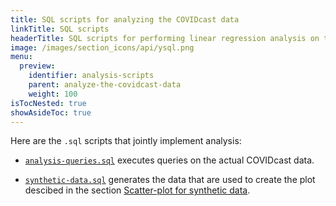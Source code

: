 ```yaml
---
title: SQL scripts for analyzing the COVIDcast data
linkTitle: SQL scripts
headerTitle: SQL scripts for performing linear regression analysis on the COVIDcast data
image: /images/section_icons/api/ysql.png
menu:
  preview:
    identifier: analysis-scripts
    parent: analyze-the-covidcast-data
    weight: 100
isTocNested: true
showAsideToc: true
---
```


Here are the `.sql` scripts that jointly implement analysis:

- [`analysis-queries.sql`](./analysis-queries-sql) executes queries on the actual COVIDcast data.

- [`synthetic-data.sql`](./synthetic-data-sql) generates the data that are used to create the plot descibed in the section [Scatter-plot for synthetic data](../scatter-plot-for-2020-10-21/#scatter-plot-for-synthetic-data).
